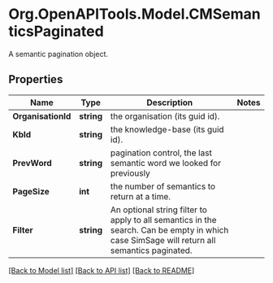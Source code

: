 # Org.OpenAPITools.Model.CMSemanticsPaginated
A semantic pagination object.

## Properties

Name | Type | Description | Notes
------------ | ------------- | ------------- | -------------
**OrganisationId** | **string** | the organisation (its guid id). | 
**KbId** | **string** | the knowledge-base (its guid id). | 
**PrevWord** | **string** | pagination control, the last semantic word we looked for previously | 
**PageSize** | **int** | the number of semantics to return at a time. | 
**Filter** | **string** | An optional string filter to apply to all semantics in the search.  Can be empty in which case SimSage will return all semantics paginated. | 

[[Back to Model list]](../README.md#documentation-for-models) [[Back to API list]](../README.md#documentation-for-api-endpoints) [[Back to README]](../README.md)

